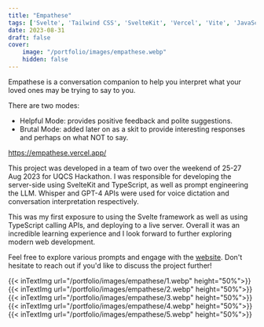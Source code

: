 ```yaml
---
title: "Empathese"
tags: ['Svelte', 'Tailwind CSS', 'SvelteKit', 'Vercel', 'Vite', 'JavaScript', 'OpenAI', 'ChatGPT', 'Whisper', 'TypeScript', 'daisyUI', 'GPT-4']
date: 2023-08-31
draft: false
cover:
    image: "/portfolio/images/empathese.webp"
    hidden: false
---
```


Empathese is a conversation companion to help you interpret what your loved ones may be trying to say to you.

There are two modes:
- Helpful Mode: provides positive feedback and polite suggestions.
- Brutal Mode: added later on as a skit to provide interesting responses and perhaps on what NOT to say.

https://empathese.vercel.app/

This project was developed in a team of two over the weekend of 25-27 Aug 2023 for UQCS Hackathon.
I was responsible for developing the server-side using SvelteKit and TypeScript, as well as prompt engineering the LLM.
Whisper and GPT-4 APIs were used for voice dictation and conversation interpretation respectively.

This was my first exposure to using the Svelte framework as well as using TypeScript calling APIs, and deploying to a live server. Overall it was an incredible learning experience and I look forward to further exploring modern web development.

Feel free to explore various prompts and engage with the [website](https://empathese.vercel.app/).
Don't hesitate to reach out if you'd like to discuss the project further!

{{< inTextImg url="/portfolio/images/empathese/1.webp" height="50%">}}
{{< inTextImg url="/portfolio/images/empathese/2.webp" height="50%">}}
{{< inTextImg url="/portfolio/images/empathese/3.webp" height="50%">}}
{{< inTextImg url="/portfolio/images/empathese/4.webp" height="50%">}}
{{< inTextImg url="/portfolio/images/empathese/5.webp" height="50%">}}
